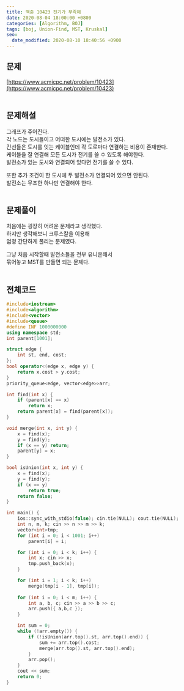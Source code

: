 ```yaml
---
title: 백준 10423 전기가 부족해
date: 2020-08-04 18:00:00 +0800
categories: [Algorithm, BOJ]
tags: [boj, Union-Find, MST, Kruskal]
seo:
  date_modified: 2020-08-10 18:40:56 +0900
---
```


## 문제
[https://www.acmicpc.net/problem/10423](https://www.acmicpc.net/problem/10423)  
<br>

## 문제해설  
그래프가 주어진다.  
각 노드는 도시들이고 어떠한 도시에는 발전소가 있다.  
간선들은 도시를 잇는 케이블인데 각 도로마다 연결하는 비용이 존재한다.  
케이블을 잘 연결해 모든 도시가 전기를 쓸 수 있도록 해야한다.  
발전소가 있는 도시와 연결되어 있다면 전기를 쓸 수 있다.  

또한 추가 조건이 한 도시에 두 발전소가 연결되어 있으면 안된다.  
발전소는 무조한 하나만 연결해야 한다.  
<br>

## 문제풀이  
처음에는 굉장히 어려운 문제라고 생각했다.  
하지만 생각해보니 크루스칼을 이용해  
엄청 간단하게 풀리는 문제였다.  

그냥 처음 시작할때 발전소들을 전부 유니온해서  
묶어놓고 MST를 만들면 되는 문제다.  
<br>


## 전체코드
```c++
#include<iostream>
#include<algorithm>
#include<vector>
#include<queue>
#define INF 1000000000
using namespace std;
int parent[1001];

struct edge {
	int st, end, cost;
};
bool operator<(edge x, edge y) {
	return x.cost > y.cost;
}
priority_queue<edge, vector<edge>>arr;

int find(int x) {
	if (parent[x] == x)
		return x;
	return parent[x] = find(parent[x]);
}

void merge(int x, int y) {
	x = find(x);
	y = find(y);
	if (x == y) return;
	parent[y] = x;
}

bool isUnion(int x, int y) {
	x = find(x);
	y = find(y);
	if (x == y)
		return true;
	return false;
}

int main() {
	ios::sync_with_stdio(false); cin.tie(NULL); cout.tie(NULL);
	int n, m, k; cin >> n >> m >> k;
	vector<int>tmp;
	for (int i = 0; i < 1001; i++)
		parent[i] = i;

	for (int i = 0; i < k; i++) {
		int x; cin >> x;
		tmp.push_back(x);
	}

	for (int i = 1; i < k; i++) 
		merge(tmp[i - 1], tmp[i]);
	
	for (int i = 0; i < m; i++) {
		int a, b, c; cin >> a >> b >> c;
		arr.push({ a,b,c });
	}

	int sum = 0;
	while (!arr.empty()) {
		if (!isUnion(arr.top().st, arr.top().end)) {
			sum += arr.top().cost;
			merge(arr.top().st, arr.top().end);
		}
		arr.pop();
	}
	cout << sum;
	return 0;
}
```